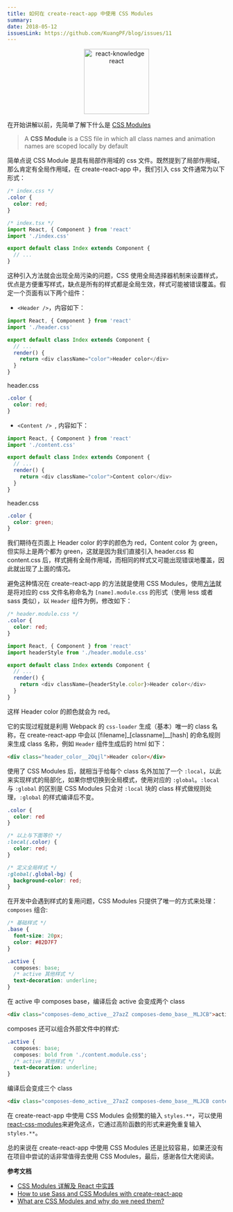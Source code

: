 ```yaml
---
title: 如何在 create-react-app 中使用 CSS Modules
summary:
date: 2018-05-12
issuesLink: https://github.com/KuangPF/blog/issues/11
---
```


<p align="center" style="text-align: center">
  <img width="150px" style="width:150px" src="https://raw.githubusercontent.com/css-modules/logos/master/css-modules-logo.png" alt="react-knowledge react">
</p>

在开始讲解以前，先简单了解下什么是 [CSS Modules](https://github.com/css-modules/css-modules)

> A **CSS Module** is a CSS file in which all class names and animation names are scoped locally by default

简单点说 CSS Module 是具有局部作用域的 css 文件。既然提到了局部作用域，那么肯定有全局作用域，在 create-react-app 中，我们引入 css 文件通常为以下形式：

```css
/* index.css */
.color {
  color: red;
}
```

```ts
/* index.tsx */
import React, { Component } from 'react'
import './index.css'

export default class Index extends Component {
  // ...
}
```

这种引入方法就会出现全局污染的问题，CSS 使用全局选择器机制来设置样式，优点是方便重写样式，缺点是所有的样式都是全局生效，样式可能被错误覆盖。假定一个页面有以下两个组件：

* `<Header />`，内容如下：

```ts
import React, { Component } from 'react'
import './header.css'

export default class Index extends Component {
  // ...
  render() {
    return <div className="color">Header color</div>
  }
}
```
header.css
```css
.color {
  color: red;
}
```

* `<Content /> `, 内容如下：

```ts
import React, { Component } from 'react'
import './content.css'

export default class Index extends Component {
  // ...
  render() {
    return <div className="color">Content color</div>
  }
}
```
header.css
```css
.color {
  color: green;
}
```

我们期待在页面上 Header color 的字的颜色为 red，Content color 为 green，但实际上是两个都为 green，这就是因为我们直接引入 header.css 和 content.css 后，样式拥有全局作用域，而相同的样式又可能出现错误地覆盖，因此就出现了上面的情况。

避免这种情况在 create-react-app 的方法就是使用 CSS Modules，使用[方法](https://facebook.github.io/create-react-app/docs/adding-a-css-modules-stylesheet)就是将对应的 css 文件名称命名为 `[name].module.css` 的形式（使用 less 或者 sass 类似），以 `Header` 组件为例，修改如下：
```css
/* header.module.css */
.color {
  color: red;
}
```
```ts
import React, { Component } from 'react'
import headerStyle from './header.module.css'

export default class Index extends Component {
  // ...
  render() {
    return <div className={headerStyle.color}>Header color</div>
  }
}
```
这样 Header color 的颜色就会为 red。

它的实现过程就是利用 Webpack 的 `css-loader` 生成（基本）唯一的 class 名称，在 create-react-app 中会以 [filename]\_[classname]\_\_[hash] 的命名规则来生成 class 名称，例如 `Header` 组件生成后的 html 如下：

``` html
<div class="header_color__2Oqjl">Header color</div>
```

使用了 CSS Modules 后，就相当于给每个 class 名外加加了一个 `:local`，以此来实现样式的局部化，如果你想切换到全局模式，使用对应的 `:global`。`:local` 与 `:global` 的区别是 CSS Modules 只会对 `:local` 块的 class 样式做规则处理，`:global` 的样式编译后不变。

``` css
.color {
  color: red
}

/* 以上与下面等价 */
:local(.color) {
  color: red; 
}

/* 定义全局样式 */
:global(.global-bg) {
  background-color: red;
}
```
在开发中会遇到样式的复用问题，CSS Modules 只提供了唯一的方式来处理：`composes` 组合:
``` css
/* 基础样式 */
.base {
  font-size: 20px;
  color: #82D7F7
}

.active {
  composes: base;
  /* active 其他样式 */
  text-decoration: underline;
} 
```
在 active 中 composes base，编译后会 active 会变成两个 class
``` html
<div class="composes-demo_active__27azZ composes-demo_base__MLJCB">active</div>
```
composes 还可以组合外部文件中的样式:

``` css
.active {
  composes: base;
  composes: bold from './content.module.css';
  /* active 其他样式 */
  text-decoration: underline;
} 
```
编译后会变成三个 class
``` html
<div class="composes-demo_active__27azZ composes-demo_base__MLJCB content_bold__vgYTg">active</div>
```
在 create-react-app 中使用 CSS Modules 会频繁的输入 `styles.**`，可以使用 [react-css-modules](https://github.com/gajus/react-css-modules)来避免这点，它通过高阶函数的形式来避免重复输入 `styles.**`。

总的来说在 create-react-app 中使用 CSS Modules 还是比较容易，如果还没有在项目中尝试的话非常值得去使用 CSS Modules，最后，感谢各位大佬阅读。


**参考文档**
* [CSS Modules 详解及 React 中实践](https://zhuanlan.zhihu.com/p/20495964)
* [How to use Sass and CSS Modules with create-react-app](https://blog.bitsrc.io/how-to-use-sass-and-css-modules-with-create-react-app-83fa8b805e5e)
* [What are CSS Modules and why do we need them?](https://css-tricks.com/css-modules-part-1-need/)